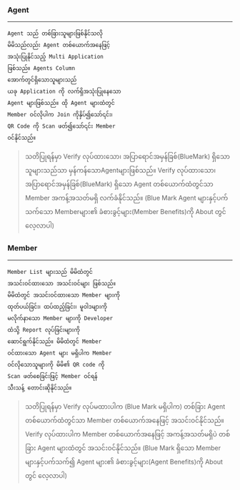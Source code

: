 ### Agent ###
------------

    Agent သည် တစ်ခြားသူများဖြစ်နိုင်သလို
    မိမိသည်လည်း Agent တစ်ယောက်အနေဖြင့်
    အသုံးပြုနိုင်သည့် Multi Application
    ဖြစ်သည်။ Agents Column
    အောက်တွင်ရှိသောသူများသည်
    ယခု Application ကို လက်ရှိအသုံးပြုနေသော
    Agent များဖြစ်သည်။ ထို Agent များထံတွင်
    Member ဝင်လိုပါက Join ကိုနှိပ်၍သော်၎င်း၊
    QR Code ကို Scan ဖတ်၍သော်၎င်း Member
    ဝင်နိုင်သည်။

> သတိပြုရန်မှာ Verify လုပ်ထားသော၊ အပြာရောင်အမှန်ခြစ်(BlueMark) ရှိသောသူများသည်သာ မှန်ကန်သောAgentများဖြစ်သည်။ Verify လုပ်ထားသော၊ အပြာရောင်အမှန်ခြစ်(BlueMark) ရှိသော Agent တစ်ယောက်ထံတွင်သာ Member အကန့်အသတ်မရှိ လက်ခံနိုင်သည်။ (Blue Mark Agent များနှင့်ပက်သက်သော Memberများ၏ ခံစားခွင့်များ(Member Benefits)ကို About တွင် လေ့လာပါ)

### Member ###
------------

    Member List များသည် မိမိထံတွင်
    အသင်းဝင်ထားသော အသင်းဝင်များ ဖြစ်သည်။
    မိမိထံတွင် အသင်းဝင်ထားသော Member များကို
    ထုတ်ပယ်ခြင်း၊ ထပ်ထည့်ခြင်း၊ မူဝါဒများကို
    မလိုက်နာသော Member များကို Developer
    ထံသို့ Report လုပ်ခြင်းများကို
    ဆောင်ရွက်နိုင်သည်။ မိမိထံတွင် Member
    ဝင်ထားသော Agent များ မရှိပါက Member
    ဝင်လိုသောသူများကို မိမိ၏ QR code ကို
    Scan ဖတ်စေခြင်းဖြင့် Member ဝင်ရန်
    သီးသန့် တောင်းဆိုနိုင်သည်။

> သတိပြုရန်မှာ Verify လုပ်မထားပါက (Blue Mark မရှိပါက) တစ်ခြား Agent တစ်ယောက်ထံတွင်သာ Member တစ်ယောက်အနေဖြင့် အသင်းဝင်နိုင်သည်။ Verify လုပ်ထားပါက Member တစ်ယောက်အနေဖြင့် အကန့်အသတ်မရှိပဲ တစ်ခြား Agent များထံတွင်  အသင်းဝင်နိုင်သည်။ (Blue Mark ရှိသော Member များနှင့်ပက်သက်၍ Agent များ၏ ခံစားခွင့်များ(Agent Benefits)ကို About တွင် လေ့လာပါ)
